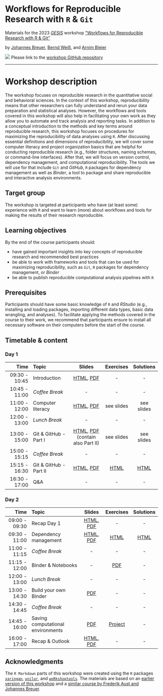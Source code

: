 # Workflows for Reproducible Research with `R` & `Git`

Materials for the 2023 [*GESIS*](https://www.gesis.org/en/home/) workshop ["Workflows for Reproducible Research with R & Git"](https://training.gesis.org/?site=pDetails&child=full&pID=0xBFA25C61BAA646DCB0EBAC523EBAF532)

by [Johannes Breuer](https://www.johannesbreuer.com/), [Bernd Weiß](https://www.gesis.org/en/institute/staff/person/Bernd.Weiss), and [Arnim Bleier](https://www.gesis.org/en/institute/staff/person/arnim.bleier)

[![](https://licensebuttons.net/l/by/3.0/80x15.png)](https://creativecommons.org/licenses/by/4.0/) 
Please link to the [workshop GitHub repository](https://github.com/jobreu/reproducible-research-gesis-2023)

---

# Workshop description

The workshop focuses on reproducible research in the quantitative social and behavioral sciences. In the context of this workshop, reproducibility means that other researchers can fully understand and rerun your data preparation and statistical analyses. However, the workflows and tools covered in this workshop will also help in facilitating your own work as they allow you to automate and track analysis and reporting tasks. In addition to a conceptual introduction to the methods and key terms around reproducible research, this workshop focuses on procedures for maximizing the reproducibility of data analyses using `R`. After discussing essential definitions and dimensions of reproducibility, we will cover some computer literacy and project organization basics that are helpful for conducting reproducible research (e.g., folder structures, naming schemes, or command-line interfaces). After that, we will focus on version control, dependency management, and computational reproducibility. The tools we will use for that include `Git` and *GitHub*, `R` packages for dependency management as well as *Binder*, a tool to package and share reproducible and interactive analysis environments.

## Target group

The workshop is targeted at participants who have (at least some) experience with `R` and want to learn (more) about workflows and tools for making the results of their research reproducible.
 
## Learning objectives

By the end of the course participants should:
-  have gained important insights into key concepts of reproducible research and recommended best practices
-  be able to work with frameworks and tools that can be used for maximizing reproducibility, such as `Git`, `R` packages for dependency management, or *Binder* 
-  be able to publish reproducible computational analysis pipelines with `R`

## Prerequisites

Participants should have some basic knowledge of `R` and *RStudio* (e.g., installing and loading packages, importing different data types, basic data wrangling, and analyses). To facilitate applying the methods covered in the course to their work, we recommend that participants ensure to install all necessary software on their computers before the start of the course. 

## Timetable & content

### Day 1

| Time | Topic | Slides | Exercises | Solutions |
| ---: | :---- | :----: | :-------: | :-------: |
| 09:30 - 10:45 | Introduction | [HTML](https://jobreu.github.io/reproducible-research-gesis-2023/slides/Introduction.html), [PDF](https://raw.githubusercontent.com/jobreu/reproducible-research-gesis-2023/main/slides/Introduction.pdf) | - | - |
| 10:45 - 11:00 | *Coffee Break* | - | - | - |
| 11:00 - 12:00 | Computer literacy | [HTML](https://jobreu.github.io/reproducible-research-gesis-2023/slides/comp-literacy.html), [PDF](https://raw.githubusercontent.com/jobreu/reproducible-research-gesis-2023/main/slides/comp-literacy.pdf) | see slides | see slides |
| 12:00 - 13:00 | *Lunch Break* | - | - | - |
| 13:00 - 15:00 | Git & GitHub - Part I | [HTML](https://jobreu.github.io/reproducible-research-gesis-2023/slides/intro-git.html), [PDF](https://raw.githubusercontent.com/jobreu/reproducible-research-gesis-2023/main/slides/intro-git.pdf)<br />(contain also Part II) | see slides | see slides |
| 15:00 - 15:15 | *Coffee Break* | - | - | - |
| 15:15 - 16:30 | Git & GitHub - Part II | [HTML](https://jobreu.github.io/reproducible-research-gesis-2023/slides/Git_Part2.html), [PDF](https://raw.githubusercontent.com/jobreu/reproducible-research-gesis-2023/main/slides/Git_Part2.pdf) | [HTML](https://jobreu.github.io/reproducible-research-gesis-2023/exercises/Exercise_Git_RStudio.html) | [HTML](https://jobreu.github.io/reproducible-research-gesis-2023/solutions/Exercise_Git_RStudio.html) |
| 16:30 - 17:00 | Q&A | - | - | - |

### Day 2

| Time | Topic | Slides | Exercises | Solutions |
| ---: | :---- | :----: | :-------: | :-------: |
| 09:00 - 09:30 | Recap Day 1 | [HTML](https://jobreu.github.io/reproducible-research-gesis-2023/slides/Recap_Day1.html), [PDF](https://raw.githubusercontent.com/jobreu/reproducible-research-gesis-2023/main/slides/Recap_Day1.pdf) | - | - |
| 09:30 - 11:00 | Dependency management | [HTML](https://jobreu.github.io/reproducible-research-gesis-2023/slides/Dependency_Management.html), [PDF](https://raw.githubusercontent.com/jobreu/reproducible-research-gesis-2023/main/slides/Dependency_Management.pdf) | [HTML](https://jobreu.github.io/reproducible-research-gesis-2023/exercises/Exercise_Dependency_Management.html) | [HTML](https://jobreu.github.io/reproducible-research-gesis-2023/solutions/Exercise_Dependency_Management.html) |
| 11:00 - 11:15 | *Coffee Break* | - | - | - |
| 11:15 - 12:00 | Binder & Notebooks | - | [PDF](https://raw.githubusercontent.com/jobreu/reproducible-research-gesis-2023/main/slides/jupyter-binder.pdf) | - |
| 12:00 - 13:00 | *Lunch Break* | - | - | - |
| 13:00 - 14:30 | Build your own Binder | [PDF](https://raw.githubusercontent.com/jobreu/reproducible-research-gesis-2023/main/slides/jupyter-binder_exercise.pdf) | - | - |
| 14:30 - 14:45 | *Coffee Break* | - | - | - |
| 14:45 - 16:00 | Saving computational environments | [PDF](https://raw.githubusercontent.com/jobreu/reproducible-research-gesis-2023/main/slides/environments.pdf) | [Project](https://github.com/arnim/rocker-demo2023) | - |
| 16:00 - 17:00 | Recap & Outlook | [HTML](https://jobreu.github.io/reproducible-research-gesis-2023/slides/Recap_Outlook.html), [PDF](https://raw.githubusercontent.com/jobreu/reproducible-research-gesis-2023/main/slides/Recap_Outlook.pdf) | - | - |

## Acknowledgments

The `R Markdown` parts of this workshop were created using the `R` packages [`xaringan`](https://github.com/yihui/xaringan), [`unilur`](https://koncina.github.io/unilur/), and [`woRkshoptools`](https://github.com/StefanJuenger/woRkshoptools). The materials are based on an [earlier version of this workshop](https://github.com/jobreu/reproducible-research-gesis-2022) and a [similar course by Frederik Aust and Johannes Breuer](https://github.com/crsh/reproducible-research-practices-workshop).

